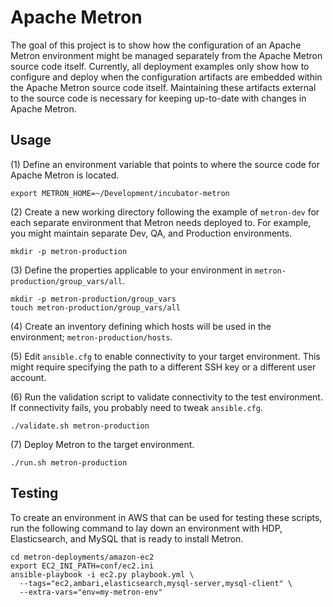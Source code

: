 # Apache Metron

The goal of this project is to show how the configuration of an Apache Metron environment might be managed separately from the Apache Metron source code itself.  Currently, all deployment examples only show how to configure and deploy when the configuration artifacts are embedded within the Apache Metron source code itself.  Maintaining these artifacts external to the source code is necessary for keeping up-to-date with changes in Apache Metron.

## Usage

(1) Define an environment variable that points to where the source code for Apache Metron is located.

```
export METRON_HOME=~/Development/incubator-metron
```

(2) Create a new working directory following the example of `metron-dev` for each separate environment that Metron needs deployed to.  For example, you might maintain separate Dev, QA, and Production environments.

```
mkdir -p metron-production
```

(3) Define the properties applicable to your environment in `metron-production/group_vars/all`.

```
mkdir -p metron-production/group_vars
touch metron-production/group_vars/all
```

(4) Create an inventory defining which hosts will be used in the environment; `metron-production/hosts`.

(5) Edit `ansible.cfg` to enable connectivity to your target environment.  This might require specifying the path to a different SSH key or a different user account.

(6) Run the validation script to validate connectivity to the test environment.  If connectivity fails, you probably need to tweak `ansible.cfg`.

```
./validate.sh metron-production
```

(7) Deploy Metron to the target environment.

```
./run.sh metron-production
```

## Testing

To create an environment in AWS that can be used for testing these scripts, run the following command to lay down an environment with HDP, Elasticsearch, and MySQL that is ready to install Metron.

```
cd metron-deployments/amazon-ec2
export EC2_INI_PATH=conf/ec2.ini
ansible-playbook -i ec2.py playbook.yml \
  --tags="ec2,ambari,elasticsearch,mysql-server,mysql-client" \
  --extra-vars="env=my-metron-env"
```

